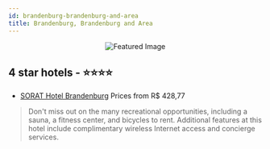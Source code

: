 ```yaml
---
id: brandenburg-brandenburg-and-area
title: Brandenburg, Brandenburg and Area
---
```


<center><img src="https://i.travelapi.com/hotels/1000000/530000/522800/522797/6393ce63_z.jpg" alt="Featured Image" /></center>


##  4 star hotels - ⭐️⭐️⭐️⭐️

-    [SORAT Hotel Brandenburg](https://us.hurb.com/hotels/brandenburg/sorat-hotel-brandenburg-JNP-JP258006?cmp=18055) Prices from R$ 428,77
   > Don't miss out on the many recreational opportunities, including a sauna, a fitness center, and bicycles to rent. Additional features at this hotel include complimentary wireless Internet access and concierge services.
